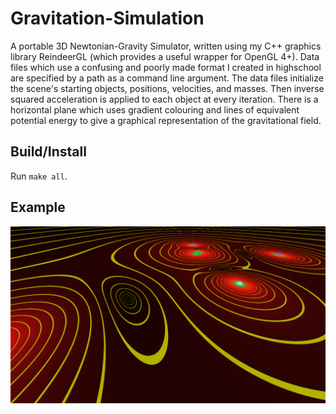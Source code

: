 # Gravitation-Simulation

A portable 3D Newtonian-Gravity Simulator, written using my C++ graphics library ReindeerGL (which provides a useful wrapper for OpenGL 4+).
Data files which use a confusing and poorly made format I created in highschool are specified by a path as a command line argument. 
The data files initialize the scene's starting objects, positions, velocities, and masses. Then inverse squared acceleration is applied to each object at every iteration.
There is a horizontal plane which uses gradient colouring and lines of equivalent potential energy to give a graphical representation of the 
gravitational field.

## Build/Install
Run `make all`.

## Example
![Example scene](Images/example.png)

